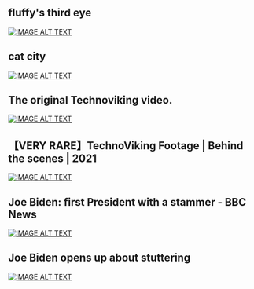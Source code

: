 ## fluffy's third eye
[![IMAGE ALT TEXT](http://img.youtube.com/vi/CqJ-6J0H4g0/0.jpg)](http://www.youtube.com/watch?v=CqJ-6J0H4g0)
## cat city
[![IMAGE ALT TEXT](http://img.youtube.com/vi/NWeyUpqnKuk/0.jpg)](http://www.youtube.com/watch?v=NWeyUpqnKuk)
## The original Technoviking video.
[![IMAGE ALT TEXT](http://img.youtube.com/vi/UjCdB5p2v0Y/0.jpg)](http://www.youtube.com/watch?v=UjCdB5p2v0Y)
## 【VERY RARE】TechnoViking Footage | Behind the scenes | 2021
[![IMAGE ALT TEXT](http://img.youtube.com/vi/24uSc5IkEXI/0.jpg)](http://www.youtube.com/watch?v=24uSc5IkEXI)
## Joe Biden: first President with a stammer - BBC News
[![IMAGE ALT TEXT](http://img.youtube.com/vi/WvuJ__lgRT8/0.jpg)](http://www.youtube.com/watch?v=WvuJ__lgRT8)
## Joe Biden opens up about stuttering
[![IMAGE ALT TEXT](http://img.youtube.com/vi/jUFA6JUaAPY/0.jpg)](http://www.youtube.com/watch?v=jUFA6JUaAPY)
